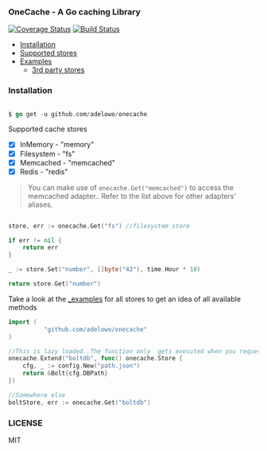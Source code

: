 ### OneCache - A Go caching Library

[![Coverage Status](https://coveralls.io/repos/github/adelowo/onecache/badge.svg)](https://coveralls.io/github/adelowo/onecache)
[![Build Status](https://img.shields.io/travis/adelowo/onecache/master.svg?style=flat-square)](https://travis-ci.org/adelowo/onecache.svg?branch=master)

- [Installation](#install)
- [Supported stores](#stores)
- [Examples](#eg)
  - [3rd party stores](#extra)

<div id="install"></div>

### Installation

```go

$ go get -u github.com/adelowo/onecache

```

<div id="stores"></div>

Supported cache stores

- [x] InMemory - "memory"
- [x] Filesystem - "fs"
- [x] Memcached - "memcached"
- [x] Redis  - "redis"

> You can make use of `onecache.Get("memcached")` to access the memcached adapter.. Refer to the list above for other adapters' aliases. 


<div id="eg"></div>

```go

store, err := onecache.Get("fs") //filesystem store

if err != nil {
	return err
}

_ := store.Set("number", []byte("42"), time.Hour * 10)

return store.Get("number")

```

Take a look at the [_examples](https://github.com/adelowo/onecache/blob/master/types.go#L27-L35) for all stores to get an idea of all available methods

<div id="extra"></div>

```go
import (
          "github.com/adelowo/onecache"
)

//This is lazy loaded..The function only  gets executed when you request for the boltdb store
onecache.Extend("boltdb", func() onecache.Store {
	cfg, _ := config.New("path.json")
	return &Bolt{cfg.DBPath}
})

//Somewhere else
boltStore, err := onecache.Get("boltdb")

```

### LICENSE
MIT
